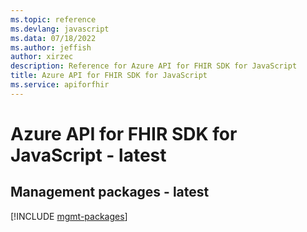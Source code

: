 ```yaml
---
ms.topic: reference
ms.devlang: javascript
ms.data: 07/18/2022
ms.author: jeffish
author: xirzec
description: Reference for Azure API for FHIR SDK for JavaScript
title: Azure API for FHIR SDK for JavaScript
ms.service: apiforfhir
---
```

# Azure API for FHIR SDK for JavaScript - latest

## Management packages - latest
[!INCLUDE [mgmt-packages](api-for-fhir-mgmt-index.md)]
